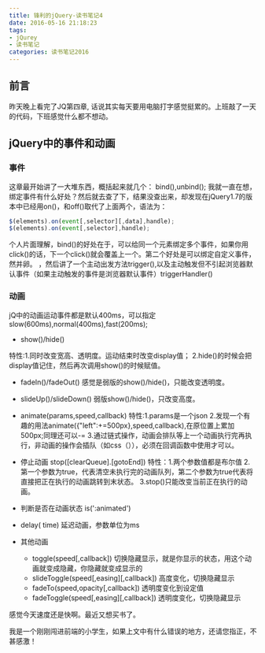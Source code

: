 ```yaml
---
title: 锋利的jQuery-读书笔记4
date: 2016-05-16 21:18:23
tags:
- jQurey
- 读书笔记
categories: 读书笔记2016
---
```


## 前言

昨天晚上看完了JQ第四章, 话说其实每天要用电脑打字感觉挺累的。上班敲了一天的代码，下班感觉什么都不想动。
<!-- more -->

## jQuery中的事件和动画

### 事件

这章最开始讲了一大堆东西，概括起来就几个：
bind(),unbind();
我就一直在想，绑定事件有什么好处？然后就去查了下，结果没查出来，却发现在jQuery1.7的版本中已经用on()，和off()取代了上面两个，语法为：
```javascript
$(elements).on(event[,selector][,data],handle);
$(elements).on(event[,selector],handle);
```
个人片面理解，bind()的好处在于，可以给同一个元素绑定多个事件，如果你用click()的话，下一个click()就会覆盖上一个。第二个好处是可以绑定自定义事件，然并卵。
，然后讲了一个主动出发方法trigger(),以及主动触发但不引起浏览器默认事件（如果主动触发的事件是浏览器默认事件）triggerHandler()

### 动画

jQ中的动画运动事件都是默认400ms，可以指定slow(600ms),normal(400ms),fast(200ms);

+ show()/hide()

特性:1.同时改变宽高、透明度。运动结束时改变display值；
	2.hide()的时候会把display值记住，然后再次调用show()的时候赋值。

+ fadeIn()/fadeOut()
	感觉是弱版的show()/hide()，只能改变透明度。

+ slideUp()/slideDown()
	弱版show()/hide()，只改变高度。

+ animate(params,speed,callback)
特性:1.params是一个json
	2.发现一个有趣的用法animate({"left":+=500px},speed,callback),在原位置上累加500px;同理还可以-=
	3.通过链式操作，动画会排队等上一个动画执行完再执行，非动画的操作会插队（如css（）），必须在回调函数中使用才可以。

+ 停止动画 stop([clearQueue].[gotoEnd])
特性：1.两个参数值都是布尔值
	2.第一个参数为true，代表清空未执行完的动画队列，第二个参数为true代表将直接把正在执行的动画跳转到末状态。
	3.stop()只能改变当前正在执行的动画。

+ 判断是否在动画状态 is(':animated')

+ delay( time) 延迟动画，参数单位为ms

+ 其他动画
	- toggle(speed[,callback])  切换隐藏显示，就是你显示的状态，用这个动画就变成隐藏，你隐藏就变成显示的
	- slideToggle(speed[,easing][,callback])  高度变化，切换隐藏显示
	- fadeTo(speed,opacity[,callback])  透明度变化到设定值
	- fadeToggle(speed[,easing][,callback]) 透明度变化，切换隐藏显示

感觉今天速度还是快啊。最近又想买书了。

我是一个刚刚闯进前端的小学生，如果上文中有什么错误的地方，还请您指正，不甚感激！